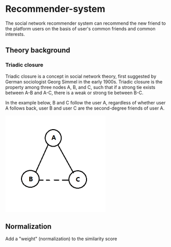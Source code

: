 # Recommender-system
The social network recommender system can recommend the new friend to the platform users on the basis of user's common friends and common interests.

## Theory background
### Triadic closure 
Triadic closure is a concept in social network theory, first suggested by German sociologist Georg Simmel in the early 1900s. Triadic closure is the property among three nodes A, B, and C, such that if a strong tie exists between A-B and A-C, there is a weak or strong tie between B-C. 

In the example below, B and C follow the user A, regardless of whether user A follows back, user B and user C are the second-degree friends of user A.

![](Triadic%20closure.png)

## Normalization
Add a "weight" (normalization) to the similarity score
